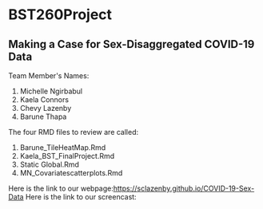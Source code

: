 # BST260Project
## Making a Case for Sex-Disaggregated COVID-19 Data

Team Member's Names:
1. Michelle Ngirbabul
2. Kaela Connors
3. Chevy Lazenby
4. Barune Thapa

The four RMD files to review are called:
1. Barune_TileHeatMap.Rmd
2. Kaela_BST_FinalProject.Rmd
3. Static Global.Rmd
4. MN_Covariatescatterplots.Rmd


Here is the link to our webpage:https://sclazenby.github.io/COVID-19-Sex-Data
Here is the link to our screencast: 

